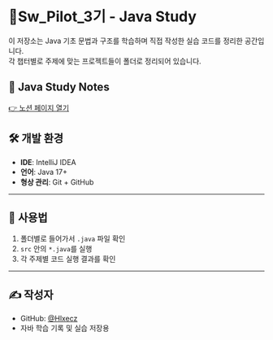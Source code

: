 # 📘Sw_Pilot_3기 - Java Study 

이 저장소는 Java 기초 문법과 구조를 학습하며 직접 작성한 실습 코드를 정리한 공간입니다.  
각 챕터별로 주제에 맞는 프로젝트들이 폴더로 정리되어 있습니다.

## 📄 Java Study Notes

[👉 노션 페이지 열기](https://pickled-diascia-a8b.notion.site/SW-3-1e55ca6146728006bdcee281a37c2ecd)


## 🛠 개발 환경

- **IDE**: IntelliJ IDEA
- **언어**: Java 17+
- **형상 관리**: Git + GitHub

---

## 📌 사용법

1. 폴더별로 들어가서 `.java` 파일 확인
2. `src` 안의 `*.java`를 실행
3. 각 주제별 코드 실행 결과를 확인

---

## ✍️ 작성자

- GitHub: [@Hlxecz](https://github.com/Hlxecz)
- 자바 학습 기록 및 실습 저장용
